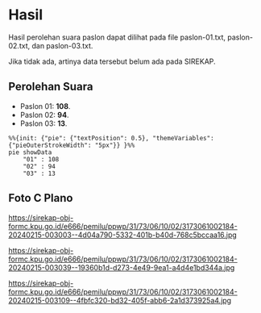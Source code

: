 # Hasil

Hasil perolehan suara paslon dapat dilihat pada file paslon-01.txt, paslon-02.txt, dan paslon-03.txt.

Jika tidak ada, artinya data tersebut belum ada pada SIREKAP.

## Perolehan Suara

 * Paslon 01: **108**.
 * Paslon 02: **94**.
 * Paslon 03: **13**.

```mermaid
%%{init: {"pie": {"textPosition": 0.5}, "themeVariables": {"pieOuterStrokeWidth": "5px"}} }%%
pie showData
    "01" : 108
    "02" : 94
    "03" : 13
```
## Foto C Plano

https://sirekap-obj-formc.kpu.go.id/e666/pemilu/ppwp/31/73/06/10/02/3173061002184-20240215-003003--4d04a790-5332-401b-b40d-768c5bccaa16.jpg

https://sirekap-obj-formc.kpu.go.id/e666/pemilu/ppwp/31/73/06/10/02/3173061002184-20240215-003039--19360b1d-d273-4e49-9ea1-a4d4e1bd344a.jpg

https://sirekap-obj-formc.kpu.go.id/e666/pemilu/ppwp/31/73/06/10/02/3173061002184-20240215-003109--4fbfc320-bd32-405f-abb6-2a1d373925a4.jpg
